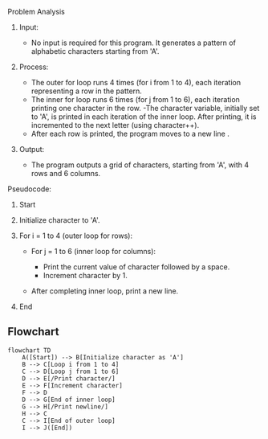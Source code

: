 
Problem Analysis 
1. Input:
    
    - No input is required for this program. It generates a pattern of alphabetic characters starting from 'A'.
2. Process:
    
    - The outer for loop runs 4 times (for i from 1 to 4), each iteration representing a row in the pattern.
    - The inner for loop runs 6 times (for j from 1 to 6), each iteration printing one character in the row.
    -The character variable, initially set to 'A', is printed in each iteration of the inner loop. After printing, it is incremented to the next letter (using character++).
    - After each row is printed, the program moves to a new line .
3. Output:
    
    - The program outputs a grid of characters, starting from 'A', with 4 rows and 6 columns.
   
Pseudocode:

1. Start

2. Initialize character to 'A'.

3. For i = 1 to 4 (outer loop for rows):
   - For j = 1 to 6 (inner loop for columns):
     - Print the current value of character followed by a space.
     - Increment character by 1.

   - After completing inner loop, print a new line.

4. End

## Flowchart

```mermaid
flowchart TD
    A([Start]) --> B[Initialize character as 'A']
    B --> C[Loop i from 1 to 4]
    C --> D[Loop j from 1 to 6]
    D --> E[/Print character/]
    E --> F[Increment character]
    F --> D
    D --> G[End of inner loop]
    G --> H[/Print newline/]
    H --> C
    C --> I[End of outer loop]
    I --> J([End])
```
